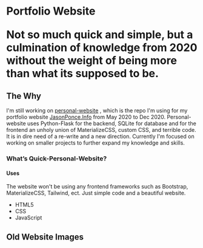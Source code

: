 <h1>Portfolio Website</h>


Not so much quick and simple, but a culmination of knowledge from 2020 without the weight of being more than what its supposed to be.

>>>>

<h2> The Why </h2>

I'm still working on [personal-website](https://github.com/Jason-Ponce/personal-website) , which is the repo I'm using for my portfolio website [JasonPonce.Info](http://www.jasonponce.info/) from May 2020 to Dec 2020. Personal-website uses Python-Flask for the backend, SQLite for database and for the frontend an unholy union of MaterializeCSS, custom CSS, and terrible code. It is in dire need of a re-write and a new direction. Currently I'm focused on working on smaller projects to further expand my knowledge and skills. 

<h3> What’s Quick-Personal-Website? </h3>
<h4>Uses</h4>

The website won't be using any frontend frameworks such as Bootstrap, MaterializeCSS, Tailwind, ect. Just simple code and a beautiful website. 

* HTML5
* CSS
* JavaScript



<h2> Old Website Images</h2>
